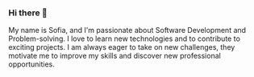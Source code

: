 ### Hi there 👋

My name is Sofia, and I'm passionate about Software Development and Problem-solving.
I love to learn new technologies and to contribute to exciting projects.
I am always eager to take on new challenges, they motivate me to improve my skills and discover new professional opportunities.

